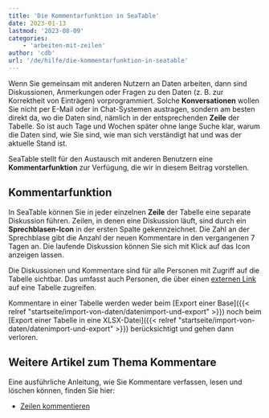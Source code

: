```yaml
---
title: 'Die Kommentarfunktion in SeaTable'
date: 2023-01-13
lastmod: '2023-08-09'
categories:
    - 'arbeiten-mit-zeilen'
author: 'cdb'
url: '/de/hilfe/die-kommentarfunktion-in-seatable'
---
```


Wenn Sie gemeinsam mit anderen Nutzern an Daten arbeiten, dann sind Diskussionen, Anmerkungen oder Fragen zu den Daten (z. B. zur Korrektheit von Einträgen) vorprogrammiert. Solche **Konversationen** wollen Sie nicht per E-Mail oder in Chat-Systemen austragen, sondern am besten direkt da, wo die Daten sind, nämlich in der entsprechenden **Zeile** der Tabelle. So ist auch Tage und Wochen später ohne lange Suche klar, warum die Daten sind, wie Sie sind, wie man sich verständigt hat und was der aktuelle Stand ist.

SeaTable stellt für den Austausch mit anderen Benutzern eine **Kommentarfunktion** zur Verfügung, die wir in diesem Beitrag vorstellen.

## Kommentarfunktion

In SeaTable können Sie in jeder einzelnen **Zeile** der Tabelle eine separate Diskussion führen. Zeilen, in denen eine Diskussion läuft, sind durch ein **Sprechblasen-Icon** in der ersten Spalte gekennzeichnet. Die Zahl an der Sprechblase gibt die Anzahl der neuen Kommentare in den vergangenen 7 Tagen an. Die laufende Diskussion können Sie sich mit Klick auf das Icon anzeigen lassen.

Die Diskussionen und Kommentare sind für alle Personen mit Zugriff auf die Tabelle sichtbar. Das umfasst auch Personen, die über einen [externen Link](https://seatable.io/docs/freigaben/externen-link-fuer-eine-ansicht-erstellen/) auf eine Tabelle zugreifen.

Kommentare in einer Tabelle werden weder beim [Export einer Base]({{< relref "startseite/import-von-daten/datenimport-und-export" >}}) noch beim [Export einer Tabelle in eine XLSX-Datei]({{< relref "startseite/import-von-daten/datenimport-und-export" >}}) berücksichtigt und gehen dann verloren.

## Weitere Artikel zum Thema Kommentare

Eine ausführliche Anleitung, wie Sie Kommentare verfassen, lesen und löschen können, finden Sie hier:

- [Zeilen kommentieren](https://seatable.io/docs/zeilendetails/zeilen-kommentieren/)

